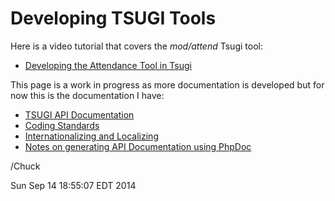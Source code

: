 Developing TSUGI Tools
======================

Here is a video tutorial that covers the _mod/attend_ Tsugi tool:

* [Developing the Attendance Tool in Tsugi](https://www.youtube.com/watch?v=xMK8IjUQuz8&index=4&list=PLlRFEj9H3Oj5WZUjVjTJVBN18ozYSWMhw)

This page is a work in progress as more documentation is developed but
for now this is the documentation I have:

* [TSUGI API Documentation](http://do1.dr-chuck.com/tsugi/phpdoc/)
* [Coding Standards](CODING.md)
* [Internationalizing and Localizing](I18N.md)
* [Notes on generating API Documentation using PhpDoc](PHPDOC.md)

/Chuck

Sun Sep 14 18:55:07 EDT 2014

